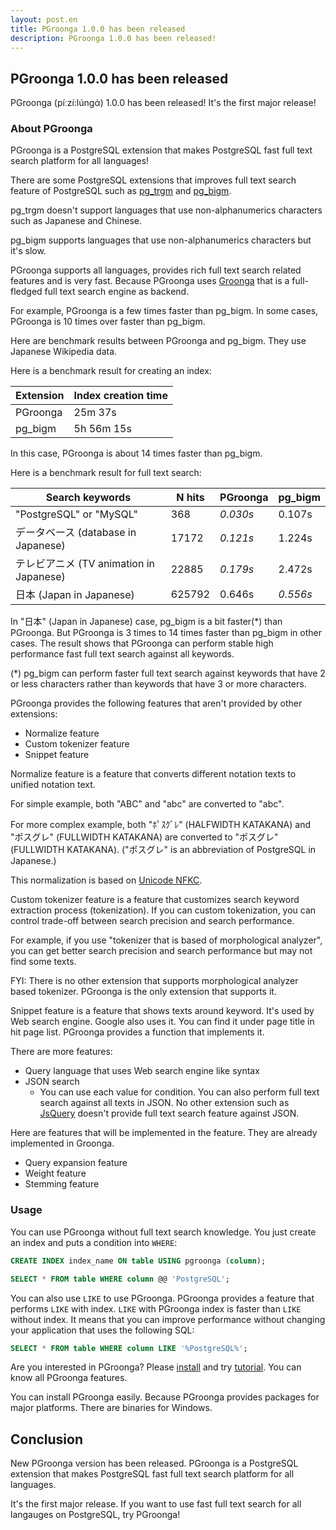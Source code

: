```yaml
---
layout: post.en
title: PGroonga 1.0.0 has been released
description: PGroonga 1.0.0 has been released!
---
```


## PGroonga 1.0.0 has been released

PGroonga (píːzí:lúnɡά) 1.0.0 has been released! It's the first major release!

### About PGroonga

PGroonga is a PostgreSQL extension that makes PostgreSQL fast full text search platform for all languages!

There are some PostgreSQL extensions that improves full text search feature of PostgreSQL such as [pg_trgm](http://www.postgresql.org/docs/current/static/pgtrgm.html) and [pg_bigm](http://pgbigm.osdn.jp/index_en.html).

pg\_trgm doesn't support languages that use non-alphanumerics characters such as Japanese and Chinese.

pg\_bigm supports languages that use non-alphanumerics characters but it's slow.

PGroonga supports all languages, provides rich full text search related features and is very fast. Because PGroonga uses [Groonga](http://groonga.org/) that is a full-fledged full text search engine as backend.

For example, PGroonga is a few times faster than pg\_bigm. In some cases, PGroonga is 10 times over faster than pg\_bigm.

Here are benchmark results between PGroonga and pg\_bigm. They use Japanese Wikipedia data.

Here is a benchmark result for creating an index:

Extension  | Index creation time
-----------|--------------------
PGroonga   | 25m 37s
pg_bigm    | 5h 56m 15s

In this case, PGroonga is about 14 times faster than pg\_bigm.

Here is a benchmark result for full text search:

Search keywords                        | N hits   | PGroonga   | pg\_bigm
---------------------------------------|----------|------------|---------
"PostgreSQL" or "MySQL"                | 368      | *0.030s*   | 0.107s
データベース (database in Japanese)     | 17172    | *0.121s*  | 1.224s
テレビアニメ (TV animation in Japanese) | 22885    | *0.179s*  | 2.472s
日本 (Japan in Japanese)                | 625792  | 0.646s     | *0.556s*

In "日本" (Japan in Japanese) case, pg\_bigm is a bit faster(\*) than PGroonga. But PGroonga is 3 times to 14 times faster than pg\_bigm in other cases. The result shows that PGroonga can perform stable high performance fast full text search against all keywords.

(\*) pg\_bigm can perform faster full text search against keywords that have 2 or less characters rather than keywords that have 3 or more characters.

PGroonga provides the following features that aren't provided by other extensions:

  * Normalize feature
  * Custom tokenizer feature
  * Snippet feature

Normalize feature is a feature that converts different notation texts to unified notation text.

For simple example, both "ABC" and "abc" are converted to "abc".

For more complex example, both "ﾎﾟｽｸﾞﾚ" (HALFWIDTH KATAKANA) and "ポスグレ" (FULLWIDTH KATAKANA) are converted to "ポスグレ" (FULLWIDTH KATAKANA). ("ポスグレ" is an abbreviation of PostgreSQL in Japanese.)

This normalization is based on [Unicode NFKC](http://unicode.org/reports/tr15/).

Custom tokenizer feature is a feature that customizes search keyword extraction process (tokenization). If you can custom tokenization, you can control trade-off between search precision and search performance.

For example, if you use "tokenizer that is based of morphological analyzer", you can get better search precision and search performance but may not find some texts.

FYI: There is no other extension that supports morphological analyzer based tokenizer. PGroonga is the only extension that supports it.

Snippet feature is a feature that shows texts around keyword. It's used by Web search engine. Google also uses it. You can find it under page title in hit page list. PGroonga provides a function that implements it.

There are more features:

  * Query language that uses Web search engine like syntax
  * JSON search
    * You can use each value for condition. You can also perform full text search against all texts in JSON. No other extension such as [JsQuery](https://github.com/postgrespro/jsquery) doesn't provide full text search feature against JSON.

Here are features that will be implemented in the feature. They are already implemented in Groonga.

  * Query expansion feature
  * Weight feature
  * Stemming feature

### Usage

You can use PGroonga without full text search knowledge. You just create an index and puts a condition into `WHERE`:

```sql
CREATE INDEX index_name ON table USING pgroonga (column);

SELECT * FROM table WHERE column @@ 'PostgreSQL';
```

You can also use `LIKE` to use PGroonga. PGroonga provides a feature that performs `LIKE` with index. `LIKE` with PGroonga index is faster than `LIKE` without index. It means that you can improve performance without changing your application that uses the following SQL:

```sql
SELECT * FROM table WHERE column LIKE '%PostgreSQL%';
```

Are you interested in PGroonga? Please [install](http://pgroonga.github.io/install/) and try [tutorial](http://pgroonga.github.io/tutorial/). You can know all PGroonga features.

You can install PGroonga easily. Because PGroonga provides packages for major platforms. There are binaries for Windows.

## Conclusion

New PGroonga version has been released. PGroonga is a PostgreSQL extension that makes PostgreSQL fast full text search platform for all languages.

It's the first major release. If you want to use fast full text search for all langauges on PostgreSQL, try PGroonga!
